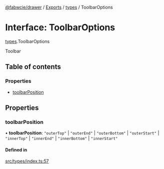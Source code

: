 [@fabwcie/drawer](../README.md) / [Exports](../modules.md) / [types](../modules/types.md) / ToolbarOptions

# Interface: ToolbarOptions

[types](../modules/types.md).ToolbarOptions

Toolbar

## Table of contents

### Properties

- [toolbarPosition](types.ToolbarOptions.md#toolbarposition)

## Properties

### toolbarPosition

• **toolbarPosition**: ``"outerTop"`` \| ``"outerEnd"`` \| ``"outerBottom"`` \| ``"outerStart"`` \| ``"innerTop"`` \| ``"innerEnd"`` \| ``"innerBottom"`` \| ``"innerStart"``

#### Defined in

[src/types/index.ts:57](https://github.com/fabwcie/drawer/blob/master/src/types/index.ts#L57)
